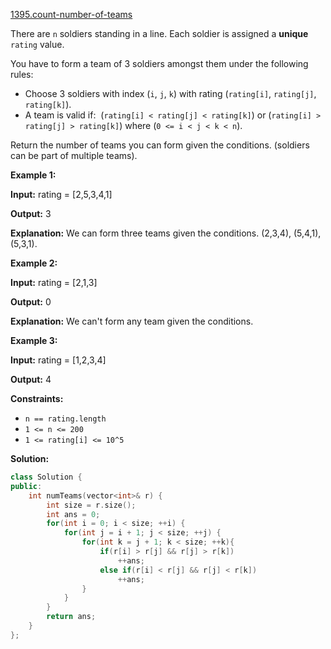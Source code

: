 [1395.count-number-of-teams](https://leetcode.com/problems/count-number-of-teams/)  

There are `n` soldiers standing in a line. Each soldier is assigned a **unique** `rating` value.

You have to form a team of 3 soldiers amongst them under the following rules:

*   Choose 3 soldiers with index (`i`, `j`, `k`) with rating (`rating[i]`, `rating[j]`, `rating[k]`).
*   A team is valid if:  (`rating[i] < rating[j] < rating[k]`) or (`rating[i] > rating[j] > rating[k]`) where (`0 <= i < j < k < n`).

Return the number of teams you can form given the conditions. (soldiers can be part of multiple teams).

**Example 1:**

  
**Input:** rating = \[2,5,3,4,1\]
  
**Output:** 3
  
**Explanation:** We can form three teams given the conditions. (2,3,4), (5,4,1), (5,3,1). 
  

**Example 2:**

  
**Input:** rating = \[2,1,3\]
  
**Output:** 0
  
**Explanation:** We can't form any team given the conditions.
  

**Example 3:**

  
**Input:** rating = \[1,2,3,4\]
  
**Output:** 4
  

**Constraints:**

*   `n == rating.length`
*   `1 <= n <= 200`
*   `1 <= rating[i] <= 10^5`  



**Solution:**  

```cpp
class Solution {
public:
    int numTeams(vector<int>& r) {
        int size = r.size();
        int ans = 0;
        for(int i = 0; i < size; ++i) {
            for(int j = i + 1; j < size; ++j) {
                for(int k = j + 1; k < size; ++k){
                    if(r[i] > r[j] && r[j] > r[k])
                        ++ans;
                    else if(r[i] < r[j] && r[j] < r[k])
                        ++ans;
                }
            }
        }
        return ans;
    }
};
```
      